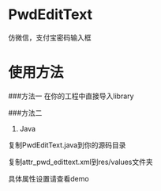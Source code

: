 # PwdEditText
仿微信，支付宝密码输入框

# 使用方法
###方法一 
在你的工程中直接导入library

###方法二
1) Java

复制PwdEditText.java到你的源码目录

复制attr_pwd_edittext.xml到res/values文件夹

具体属性设置请查看demo
